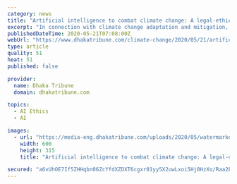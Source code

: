 ```yaml
---
category: news
title: "Artificial intelligence to combat climate change: A legal-ethical perspective"
excerpt: "In connection with climate change adaptation and mitigation, AI that includes machine learning and deep learning can play a mammoth role. But there are also legal and ethical concerns involved in depl"
publishedDateTime: 2020-05-21T07:08:00Z
webUrl: "https://www.dhakatribune.com/climate-change/2020/05/21/artificial-intelligence-to-combat-climate-change-a-legal-ethical-perspective"
type: article
quality: 51
heat: 51
published: false

provider:
  name: Dhaka Tribune
  domain: dhakatribune.com

topics:
  - AI Ethics
  - AI

images:
  - url: "https://media-eng.dhakatribune.com/uploads/2020/05/watermarked/329727/1590044615868brain-2146817-1280-1-1589747825526.jpg"
    width: 600
    height: 315
    title: "Artificial intelligence to combat climate change: A legal-ethical perspective"

secured: "a6vUhOE7If5ZHHqbn06ZcYfdXZDXT6cgxr01yy5X2uwLxoi5Hj0HzXo/Raa2Ea7tkb4HrAJpj0bjpl+X+Q91zwSG31g8UAemILLZueuR0ibePy0LaNbQ7rhiUPe0f8p9Ic75YOeZlQcsMOnlczrMxRZQI2BqmS7iz13g/WGTOeS8QhDNJJ4eU6FYEFtZe5ikgURU4F8ANXwI5gY037+fp+FDP80ApQOJYHOeTXVPHAvfMuYYnl1KbyfXSabyDlKBrJNEBL6ExwN/h/n5YGTd9ig9dUz5USSoNlPhE1/6dlYQrJwSiTs72W7ah6MMJIS4;+pwzI0p3v2IKyf6jytN5KQ=="
---
```


